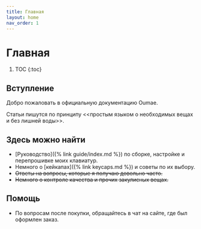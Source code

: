 ```yaml
---
title: Главная
layout: home
nav_order: 1
---
```


# Главная

1. TOC
{:toc}

## Вступление

Добро пожаловать в официальную документацию Oumae.

Статьи пишутся по принципу <<простым языком о необходимых вещах и без лишней воды>>.

## Здесь можно найти

- [Руководство]({% link guide/index.md %}) по сборке, настройке и перепрошивке моих клавиатур.
- Немного о [кейкапах]({% link keycaps.md %}) и советы по их выбору.
- ~~Ответы на вопросы, которые я получаю довольно часто.~~
- ~~Немного о контроле качества и прочих закулисных вещах.~~

## Помощь

- По вопросам после покупки, обращайтесь в чат на сайте, где был оформлен заказ.
